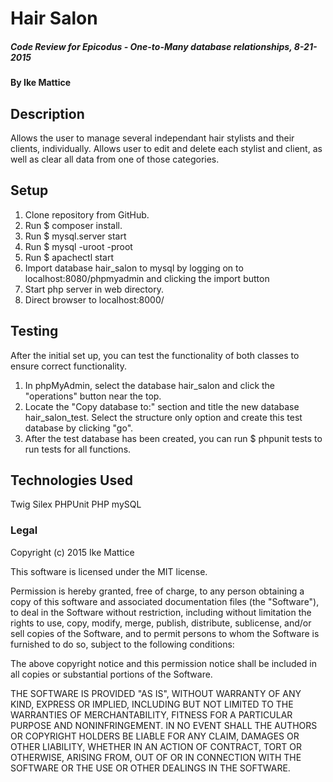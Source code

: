 # Hair Salon

##### Code Review for Epicodus - One-to-Many database relationships, 8-21-2015

#### By Ike Mattice

## Description

Allows the user to manage several independant hair stylists and their clients, individually.  Allows user to edit and delete each stylist and client, as well as clear all data from one of those categories.

## Setup


1. Clone repository from GitHub.
2. Run $ composer install.
3. Run $ mysql.server start
4. Run $ mysql -uroot -proot
5. Run $ apachectl start
6. Import database hair_salon to mysql by logging on to localhost:8080/phpmyadmin and clicking the import button
7. Start php server in web directory.
8. Direct browser to localhost:8000/


## Testing

After the initial set up, you can test the functionality of both classes to ensure correct functionality.

1. In phpMyAdmin, select the database hair_salon and click the "operations" button near the top.
2. Locate the "Copy database to:" section and title the new database hair_salon_test.  Select the structure only option and create this test database by clicking "go".
3. After the test database has been created, you can run $ phpunit tests to run tests for all functions.

## Technologies Used

Twig
Silex
PHPUnit
PHP
mySQL

### Legal


Copyright (c) 2015 Ike Mattice

This software is licensed under the MIT license.

Permission is hereby granted, free of charge, to any person obtaining a copy
of this software and associated documentation files (the "Software"), to deal
in the Software without restriction, including without limitation the rights
to use, copy, modify, merge, publish, distribute, sublicense, and/or sell
copies of the Software, and to permit persons to whom the Software is
furnished to do so, subject to the following conditions:

The above copyright notice and this permission notice shall be included in
all copies or substantial portions of the Software.

THE SOFTWARE IS PROVIDED "AS IS", WITHOUT WARRANTY OF ANY KIND, EXPRESS OR
IMPLIED, INCLUDING BUT NOT LIMITED TO THE WARRANTIES OF MERCHANTABILITY,
FITNESS FOR A PARTICULAR PURPOSE AND NONINFRINGEMENT. IN NO EVENT SHALL THE
AUTHORS OR COPYRIGHT HOLDERS BE LIABLE FOR ANY CLAIM, DAMAGES OR OTHER
LIABILITY, WHETHER IN AN ACTION OF CONTRACT, TORT OR OTHERWISE, ARISING FROM,
OUT OF OR IN CONNECTION WITH THE SOFTWARE OR THE USE OR OTHER DEALINGS IN
THE SOFTWARE.
